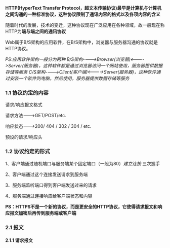 **HTTP(HyperText Transfer Protocol，超文本传输协议)最早是计算机与计算机之间沟通的一种标准协议，这种协议限制了通讯内容的格式以及各项内容的含义**


随着时代的发展，技术的变迁，这种协议现在广泛应用在各种领域，故一般现在称HTTP为**端与端之间的通讯协议**

Web属于B/S架构的应用软件，在B/S架构中，浏览器与服务器沟通的协议就是HTTP协议。

*PS:应用软件架构一般分为两种 
    B/S架构---->Browser(浏览器)<---->Server(服务器)，这种软件都是通过浏览器访问一个网站使用，服务器提供数据存储等服务
    C/S架构---->Client(客户端)<---->Server(服务器)，这种软件通过安装一个软件到电脑，然后使用，服务器提供数据存储等服务*
    
 ### 1.1 协议约定的内容
 
 请求/响应报文格式
 
 请求方法--->GET/POST/etc.
 
 响应状态--->200/ 404 / 302 / 304 / etc.
 
 预设的请求/响应头
 
 ### 1.2 协议约定的形式
 
 1、客户端通过随机端口与服务端某个固定端口（一般为80）*建立连接* 三次握手
 
 2、客户端通过这个连接发送请求到服务端
 
 3、服务端监听端口得到客户端发送过来的请求
 
 4、服务端通过连接响应给客户端状态和内容
 
 **PS：HTTPS不是一个新的协议，而是更安全的HTTP协议，它使得请求报文和响应报文加密后再传到服务端或客户端**
 
 ### 2.1 报文
     
 #### 2.1.1 请求报文
 
 
